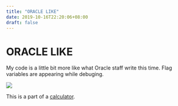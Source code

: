 ```yaml
---
title: "ORACLE LIKE"
date: 2019-10-16T22:20:06+08:00
draft: false
---
```


# ORACLE LIKE
My code is a little bit more like what Oracle staff write this time. Flag variables are appearing while debuging.

![](http://cdn.nemoworks.info/ycao.cc/images/ORACLE-LIKE.png)

This is a part of a [calculator](https://github.com/ecc-swift/calculator).
